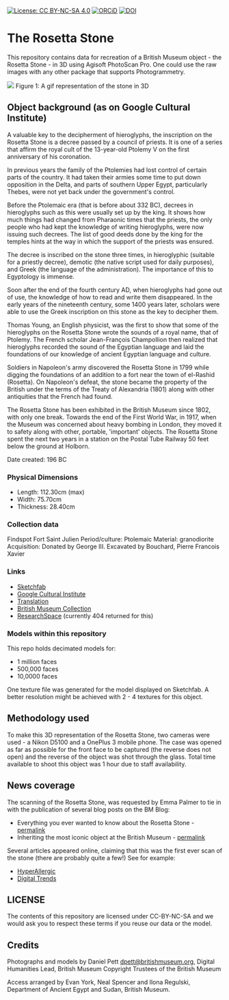 
[![License: CC BY-NC-SA 4.0](https://img.shields.io/badge/License-CC%20BY--NC--SA%204.0-lightgrey.svg)](http://creativecommons.org/licenses/by-nc-sa/4.0/) 
[![ORCiD](https://img.shields.io/badge/ORCiD-0000--0002--0246--2335-green.svg)](http://orcid.org/0000-0002-0246-2335) [![DOI](https://zenodo.org/badge/97223142.svg)](https://zenodo.org/badge/latestdoi/97223142)


# The Rosetta Stone

This repository contains data for recreation of a British Museum object - the Rosetta Stone - in 3D using Agisoft PhotoScan Pro. One could use the raw images with any other package that supports Photogrammetry.

![](gif/rosetta_stone.gif)
Figure 1: A gif representation of the stone in 3D

## Object background (as on Google Cultural Institute)

A valuable key to the decipherment of hieroglyphs, the inscription on the Rosetta Stone is a decree passed by a council of priests. It is one of a series that affirm the royal cult of the 13-year-old Ptolemy V on the first anniversary of his coronation.

In previous years the family of the Ptolemies had lost control of certain parts of the country. It had taken their armies some time to put down opposition in the Delta, and parts of southern Upper Egypt, particularly Thebes, were not yet back under the government's control.

Before the Ptolemaic era (that is before about 332 BC), decrees in hieroglyphs such as this were usually set up by the king. It shows how much things had changed from Pharaonic times that the priests, the only people who had kept the knowledge of writing hieroglyphs, were now issuing such decrees. The list of good deeds done by the king for the temples hints at the way in which the support of the priests was ensured.

The decree is inscribed on the stone three times, in hieroglyphic (suitable for a priestly decree), demotic (the native script used for daily purposes), and Greek (the language of the administration). The importance of this to Egyptology is immense.

Soon after the end of the fourth century AD, when hieroglyphs had gone out of use, the knowledge of how to read and write them disappeared. In the early years of the nineteenth century, some 1400 years later, scholars were able to use the Greek inscription on this stone as the key to decipher them.

Thomas Young, an English physicist, was the first to show that some of the hieroglyphs on the Rosetta Stone wrote the sounds of a royal name, that of Ptolemy. The French scholar Jean-François Champollion then realized that hieroglyphs recorded the sound of the Egyptian language and laid the foundations of our knowledge of ancient Egyptian language and culture.

Soldiers in Napoleon's army discovered the Rosetta Stone in 1799 while digging the foundations of an addition to a fort near the town of el-Rashid (Rosetta). On Napoleon's defeat, the stone became the property of the British under the terms of the Treaty of Alexandria (1801) along with other antiquities that the French had found.

The Rosetta Stone has been exhibited in the British Museum since 1802, with only one break. Towards the end of the First World War, in 1917, when the Museum was concerned about heavy bombing in London, they moved it to safety along with other, portable, 'important' objects. The Rosetta Stone spent the next two years in a station on the Postal Tube Railway 50 feet below the ground at Holborn.

Date created: 196 BC

### Physical Dimensions
* Length: 112.30cm (max)
* Width: 75.70cm
* Thickness: 28.40cm

### Collection data
Findspot Fort Saint Julien
Period/culture: Ptolemaic
Material: granodiorite
Acquisition: Donated by George III. Excavated by Bouchard, Pierre Francois Xavier

### Links

* [Sketchfab](https://sketchfab.com/models/1e03509704a3490e99a173e53b93e282)
* [Google Cultural Institute](https://www.google.com/culturalinstitute/beta/asset/the-rosetta-stone/DgH6pMM1guUUPA)
* [Translation](https://archive.org/stream/rosettastone00budguoft/rosettastone00budguoft_djvu.txt)
* [British Museum Collection](http://www.britishmuseum.org/research/collection_online/collection_object_details.aspx?objectId=117631&partId=1)
* [ResearchSpace](https://collection.britishmuseum.org/id/object/YCA62958) (currently 404 returned for this)

### Models within this repository

This repo holds decimated models for:

* 1 million faces
* 500,000 faces
* 10,0000 faces

One texture file was generated for the model displayed on Sketchfab. A better resolution might be achieved with 2 - 4 textures for this object. 

## Methodology used

To make this 3D representation of the Rosetta Stone, two cameras were used - a Nikon D5100 and a OnePlus 3 mobile phone. The case was opened as far as possible for the front face to be captured (the reverse does not open) and the reverse of the object was shot through the glass. Total time available to shoot this object was 1 hour due to staff availability.

## News coverage

The scanning of the Rosetta Stone, was requested by Emma Palmer to tie in with the publication of several blog posts on the BM Blog:

* Everything you ever wanted to know about the Rosetta Stone - [permalink](https://blog.britishmuseum.org/everything-you-ever-wanted-to-know-about-the-rosetta-stone/)
* Inheriting the most iconic object at the British Museum - [permalink](https://blog.britishmuseum.org/inheriting-the-most-iconic-object-at-the-british-museum/)

Several articles appeared online, claiming that this was the first ever scan of the stone (there are probably quite a few!) See for example:

* [HyperAllergic](https://hyperallergic.com/391501/rosetta-stone-3d-model-british-museum/)
* [Digital Trends](https://www.digitaltrends.com/cool-tech/3d-scan-rosetta-stone/)

## LICENSE

The contents of this repository are licensed under CC-BY-NC-SA and we would ask you to respect these terms if you reuse our data or the model.

## Credits

Photographs and models by Daniel Pett <dpett@britishmuseum.org>, Digital Humanities Lead, British Museum
Copyright Trustees of the British Museum

Access arranged by Evan York, Neal Spencer and Ilona Regulski, Department of Ancient Egypt and Sudan, British Museum. 
